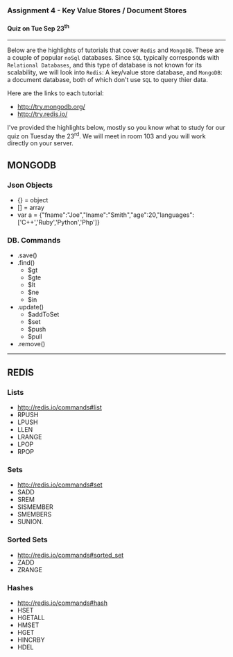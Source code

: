 ### Assignment 4 - Key Value Stores / Document Stores


#### Quiz on Tue Sep 23<sup>th</sup>
-----

Below are the highlights of tutorials that cover `Redis` and `MongoDB`. These are a couple of popular `noSql` databases. Since `SQL` typically corresponds with `Relational Databases`, and this type of database is not known for its scalability, we will look into `Redis`: A key/value store database, and `MongoDB`: a document database, both of which don't use `SQL` to query thier data.

Here are the links to each tutorial:

- http://try.mongodb.org/
- http://try.redis.io/

I've provided the highlights below, mostly so you know what to study for our quiz on Tuesday the 23<sup>rd</sup>. We will meet in room 103 and you will work directly on your server.

## MONGODB

### Json Objects
- {} = object
- [] = array
- var a = {"fname":"Joe","lname":"Smith","age":20,"languages":['C++','Ruby','Python','Php']}


### DB. Commands
- .save()
- .find()
  - $gt
  - $gte
  - $lt
  - $ne
  - $in
- .update()
  - $addToSet
  - $set
  - $push
  - $pull
- .remove()

-----

## REDIS

### Lists
- http://redis.io/commands#list
- RPUSH
- LPUSH
- LLEN
- LRANGE
- LPOP
- RPOP

### Sets
- http://redis.io/commands#set
- SADD
- SREM
- SISMEMBER
- SMEMBERS
- SUNION.

### Sorted Sets
- http://redis.io/commands#sorted_set
- ZADD
- ZRANGE

### Hashes
- http://redis.io/commands#hash
- HSET
- HGETALL
- HMSET 
- HGET 
- HINCRBY
- HDEL


